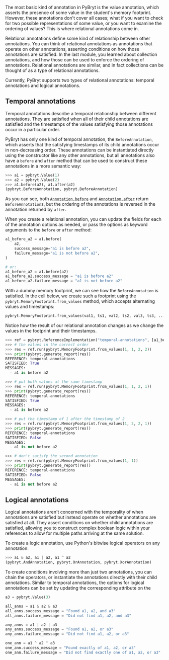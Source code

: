 The most basic kind of annotation in PyBryt is the value annotation, which asserts the presence of some value in the student's memory footprint. However, these annotations don't cover all cases; what if you want to check for two possible representations of some value, or you want to examine the ordering of values? This is where relational annotations come in.

Relational annotations define some kind of relationship between other annotations. You can think of relational annotations as annotations that operate on other annotations, asserting conditions on how those annotations are satisfied. In the last module, you learned about collection annotations, and how those can be used to enforce the ordering of annotations. Relational annotations are similar, and in fact collections can be thought of as a type of relational annotations.

Currently, PyBryt supports two types of relational annotations: temporal annotations and logical annotations.

## Temporal annotations

Temporal annotations describe a temporal relationship between different annotations. They are satisfied when all of their child annotations are satisfied and the timestamps of the values satisfying those annotations occur in a particular order.

PyBryt has only one kind of temporal annotation, the `BeforeAnnotation`, which asserts that the satisfying timestamps of its child annotations occur in non-decreasing order. These annotations can be instantiated directly using the constructor like any other annotations, but all annotations also have a `before` and `after` method that can be used to construct these annotations in a more semantic way:


```python
>>> a1 = pybryt.Value(1)
>>> a2 = pybryt.Value(2)
>>> a1.before(a2), a1.after(a2)
(pybryt.BeforeAnnotation, pybryt.BeforeAnnotation)
```

As you can see, both [`Annotation.before`](https://microsoft.github.io/pybryt/html/api_reference.html#pybryt.annotations.annotation.Annotation.before) and [`Annotation.after`](https://microsoft.github.io/pybryt/html/api_reference.html#pybryt.annotations.annotation.Annotation.after) return `BeforeAnnotation`s, but the ordering of the annotations is reversed in the annotation returned by `after`.

When you create a relational annotation, you can update the fields for each of the annotation options as needed, or pass the options as keyword arguments to the `before` or `after` method:


```python
a1_before_a2 = a1.before(
    a2,
    success_message="a1 is before a2",
    failure_message="a1 is not before a2",
)

# or:
a1_before_a2 = a1.before(a2)
a1_before_a2.success_message = "a1 is before a2"
a1_before_a2.failure_message = "a1 is not before a2"
```

With a dummy memory footprint, we can see how the `BeforeAnnotation` is satisfied. In the cell below, we create such a footprint using the `pybryt.MemoryFootprint.from_values` method, which accepts alternating values and timestamps:

```python
pybryt.MemoryFootprint.from_values(val1, ts1, val2, ts2, val3, ts3, ...)
```

Notice how the result of our relational annotation changes as we change the values in the footprint and their timestamps.


```python
>>> ref = pybryt.ReferenceImplementation("temporal-annotations", [a1_before_a2])
>>> # the values in the correct order
>>> res = ref.run(pybryt.MemoryFootprint.from_values(1, 1, 2, 2))
>>> print(pybryt.generate_report(res))
REFERENCE: temporal-annotations
SATISFIED: True
MESSAGES:
  - a1 is before a2
```

```python
>>> # put both values at the same timestamp
>>> res = ref.run(pybryt.MemoryFootprint.from_values(1, 1, 2, 1))
>>> print(pybryt.generate_report(res))
REFERENCE: temporal-annotations
SATISFIED: True
MESSAGES:
  - a1 is before a2
```

```python
>>> # put the timestamp of 1 after the timestamp of 2
>>> res = ref.run(pybryt.MemoryFootprint.from_values(1, 2, 2, 1))
>>> print(pybryt.generate_report(res))
REFERENCE: temporal-annotations
SATISFIED: False
MESSAGES:
  - a1 is not before a2
```

```python
>>> # don't satisfy the second annotation
>>> res = ref.run(pybryt.MemoryFootprint.from_values(1, 1))
>>> print(pybryt.generate_report(res))
REFERENCE: temporal-annotations
SATISFIED: False
MESSAGES:
  - a1 is not before a2
```

## Logical annotations

Logical annotations aren't concerned with the temporality of when annotations are satisfied but instead operate on whether annotations are satisfied at all. They assert conditions on whether child annotations are satisfied, allowing you to construct complex boolean logic within your references to allow for multiple paths arriving at the same solution.

To create a logic annotation, use Python's bitwise logical operators on any annotation:


```python
>>> a1 & a2, a1 | a2, a1 ^ a2
(pybryt.AndAnnotation, pybryt.OrAnnotation, pybryt.XorAnnotation)
```

To create conditions involving more than just two annotations, you can chain the operators, or instantiate the annotations directly with their child annotations. Similar to temporal annotations, the options for logical annotations can be set by updating the corresponding attribute on the 


```python
a3 = pybryt.Value(3)

all_anns = a1 & a2 & a3
all_anns.success_message = "Found a1, a2, and a3"
all_anns.failure_message = "Did not find a1, a2, and a3"

any_anns = a1 | a2 | a3
any_anns.success_message = "Found a1, a2, or a3"
any_anns.failure_message = "Did not find a1, a2, or a3"

one_ann = a1 ^ a2 ^ a3
one_ann.success_message = "Found exactly of a1, a2, or a3"
one_ann.failure_message = "Did not find exactly one of a1, a2, or a3"
```
